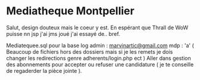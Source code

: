 # Mediatheque Montpellier 

Salut, design douteux mais le coeur y est. En espérant que Thrall de WoW puisse nn jsp j'ai jms joué j'ai essayé de.. bref. 

Mediatequee.sql pour la base
log admin : marvinartic@gmail.com mdp : 'a' 
( Beaucoup de fichiers hors des dossiers mais si je les remets je dois changer les redirections genre adherents/login.php ect ) 
Aller dans gestion des abonnements pour accepter ou refuser une candidature ( je te conseille de regaderder la pièce jointe ).
